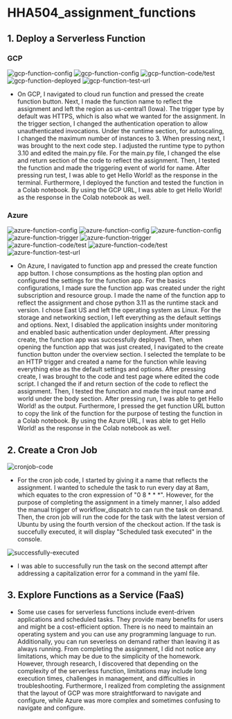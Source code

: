 # HHA504_assignment_functions

## 1. Deploy a Serverless Function

### GCP
![gcp-function-config](https://github.com/user-attachments/assets/012e8722-53fa-433d-8b42-b498a76aabc4)
![gcp-function-config](https://github.com/user-attachments/assets/bfbfe813-db73-4581-8f7d-d545348794b6)
![gcp-function-code/test](https://github.com/user-attachments/assets/75094897-787d-48c7-99c0-3219f10352e3)
![gcp-function-deployed](https://github.com/user-attachments/assets/f5009020-c654-4422-a7a9-6d678c8521b6)
![gcp-function-test-url](https://github.com/user-attachments/assets/b672dfa3-9b33-48b7-b97b-e6b67c121fd3)
- On GCP, I navigated to cloud run function and pressed the create function button. Next, I made the function name to reflect the assignment and left the region as us-central1 (Iowa). The trigger type by default was HTTPS, which is also what we wanted for the assignment. In the trigger section, I changed the authentication operation to allow unauthenticated invocations. Under the runtime section, for autoscaling, I changed the maximum number of instances to 3. When pressing next, I was brought to the next code step. I adjusted the runtime type to python 3.10 and edited the main.py file. For the main.py file, I changed the else and return section of the code to reflect the assignment. Then, I tested the function and made the triggering event of world for name. After pressing run test, I was able to get Hello World! as the response in the terminal. Furthermore, I deployed the function and tested the function in a Colab notebook. By using the GCP URL, I was able to get Hello World! as the response in the Colab notebook as well.

### Azure
![azure-function-config](https://github.com/user-attachments/assets/72fd4b9c-9daa-47f7-876a-8cc6370297a6)
![azure-function-config](https://github.com/user-attachments/assets/184c1898-20d6-4673-9a60-489e025b87b2)
![azure-function-config](https://github.com/user-attachments/assets/02859d77-771e-484f-9c53-1339af75f201)
![azure-function-trigger](https://github.com/user-attachments/assets/017f5df6-fd42-4bf2-9570-497e78465d10)
![azure-function-trigger](https://github.com/user-attachments/assets/58d0aa00-9750-4f61-ad3a-24eaa205101b)
![azure-function-code/test](https://github.com/user-attachments/assets/a1d7fbe4-0f8a-476a-8da8-2fee338a8022)
![azure-function-code/test](https://github.com/user-attachments/assets/cb0dd4e9-c1bb-44f9-8191-eceba21ca5e4)
![azure-function-test-url](https://github.com/user-attachments/assets/ae61e985-fa4f-4141-99af-2ee70b62fc73)
- On Azure, I navigated to function app and pressed the create function app button. I chose consumptions as the hosting plan option and configured the settings for the function app. For the basics configurations, I made sure the function app was created under the right subscription and resource group. I made the name of the function app to reflect the assignment and chose python 3.11 as the runtime stack and version. I chose East US and left the operating system as Linux. For the storage and networking section, I left everything as the default settings and options. Next, I disabled the application insights under monitoring and enabled basic authentication under deployment. After pressing create, the function app was successfully deployed. Then, when opening the function app that was just created, I navigated to the create function button under the overview section. I selected the template to be an HTTP trigger and created a name for the function while leaving everything else as the default settings and options. After pressing create, I was brought to the code and test page where edited the code script. I changed the if and return section of the code to reflect the assignment. Then, I tested the function and made the input name and world under the body section. After pressing run, I was able to get Hello World! as the output. Furthermore, I pressed the get function URL button to copy the link of the function for the purpose of testing the function in a Colab notebook. By using the Azure URL, I was able to get Hello World! as the response in the Colab notebook as well.

## 2. Create a Cron Job
![cronjob-code](https://github.com/user-attachments/assets/2381e3f1-5905-472f-a3a3-af8ce4e6c3fc)
- For the cron job code, I started by giving it a name that reflects the assignment. I wanted to schedule the task to run every day at 8am, which equates to the cron expression of "0 8 * * *". However, for the purpose of completing the assignment in a timely manner, I also added the manual trigger of workflow_dispatch to can run the task on demand. Then, the cron job will run the code for the task with the latest version of Ubuntu by using the fourth version of the checkout action. If the task is succefully executed, it will display "Scheduled task executed" in the console.

![successfully-executed](https://github.com/user-attachments/assets/c68939c1-b385-4767-a6c0-f7b2aec04a22)
- I was able to successfully run the task on the second attempt after addressing a capitalization error for a command in the yaml file.

## 3. Explore Functions as a Service (FaaS)
- Some use cases for serverless functions include event-driven applications and scheduled tasks. They provide many benefits for users and might be a cost-efficient option. There is no need to maintain an operating system and you can use any programming language to run. Additionally, you can run severless on demand rather than leaving it as always running. From completing the assignment, I did not notice any limitations, which may be due to the simplicity of the homework. However, through research, I discovered that depending on the complexity of the serverless function, limitations may include long execution times, challenges in management, and difficulties in troubleshooting. Furthermore, I realized from completing the assignment that the layout of GCP was more straightforward to navigate and configure, while Azure was more complex and sometimes confusing to navigate and configure. 
